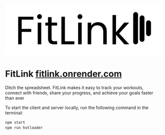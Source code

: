 ![FitLink Logo](client/src/public/logo_readme.png)

# FitLink [fitlink.onrender.com](fitlink.onrender.com)

Ditch the spreadsheet. FitLink makes it easy to track your workouts, connect with friends, share your progress, and achieve your goals faster than ever

To start the client and server locally, run the following command in the terminal:

```bash
npm start
npm run hotloader
```

